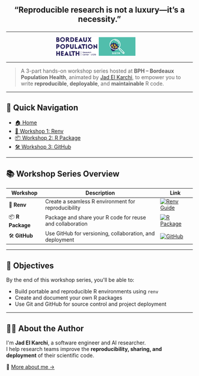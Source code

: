<p align="center" style="font-size: 1.5em; font-weight: bold; margin-top: 20px;">
  “Reproducible research is not a luxury—it’s a necessity.”<br>
</p>

---

<div align="center">
    <img src="./assets/bph-logo.png" alt="BPH" height="50"/>
    <img src="./assets/sistm-logo.png" alt="SISTM" height="50" style="margin-right: 20px;"/>
</div>

---

> A 3-part hands-on workshop series hosted at **BPH – Bordeaux Population Health**, animated by [Jad El Karchi](https://www.linkedin.com/in/jad-el-karchi/), to empower you to write **reproducible**, **deployable**, and **maintainable** R code.

---

## 🔗 Quick Navigation

- [🏠 Home](./README.md)
- [🧪 Workshop 1: Renv](./ws1-renv.md)
- [📦 Workshop 2: R Package](./ws2-rpackage.md)
- [🛠️ Workshop 3: GitHub](./ws3-github.md)

---

## 📚 Workshop Series Overview

| Workshop              | Description                                                  | Link                              |
|-----------------------|--------------------------------------------------------------|-----------------------------------|
| 🧪 **Renv**           | Create a seamless R environment for reproducibility          | [![Renv Guide](https://img.shields.io/badge/Workshop-Renv-blue?style=for-the-badge&logo=r)](./ws1-renv.md)  |
| 📦 **R Package**      | Package and share your R code for reuse and collaboration    | [![R Package](https://img.shields.io/badge/Workshop-R_Package-green?style=for-the-badge&logo=r)](./ws2-rpackage.md) |
| 🛠️ **GitHub**         | Use GitHub for versioning, collaboration, and deployment     | [![GitHub](https://img.shields.io/badge/Workshop-GitHub-black?style=for-the-badge&logo=github)](./ws3-github.md) |

---

## 🎯 Objectives

By the end of this workshop series, you'll be able to:

- Build portable and reproducible R environments using `renv`
- Create and document your own R packages
- Use Git and GitHub for source control and project deployment

---

## 👨‍💻 About the Author

I'm **Jad El Karchi**, a software engineer and AI researcher.  
I help research teams improve the **reproducibility, sharing, and deployment** of their scientific code.

🔗 [More about me →](https://www.linkedin.com/in/jad-el-karchi/)
